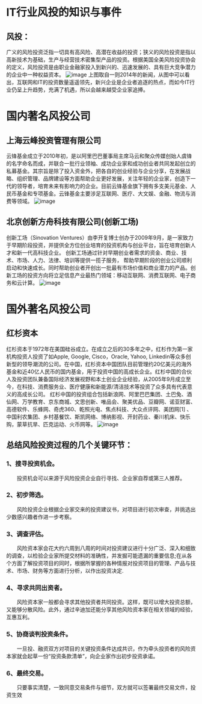 # IT行业风投的知识与事件
## 风投： 
广义的风险投资泛指一切具有高风险、高潜在收益的投资；狭义的风险投资是指以高新技术为基础，生产与经营技术密集型产品的投资。根据美国全美风险投资协会的定义，风险投资是由职业金融家投入到新兴的、迅速发展的、具有巨大竞争潜力的企业中一种权益资本。
![image](http://b188.photo.store.qq.com/psb?/V12MoPv82kNokQ/8SfYDtfVHZ.JZvexyC2LEwgOAB3NYanIcXl5asay8Ec!/c/dLwAAAAAAAAA&bo=zAF9AQAAAAAREJY!)
上图取自一则2014年的新闻，从图中可以看出，互联网和IT的投资数量遥遥领先，新兴企业是企业者追逐的热点，而如今IT行业仍呈上升趋势，充满了机遇，所以会越来越受企业家追捧。 

# 国内著名风投公司
## 上海云峰投资管理有限公司
云锋基金成立于2010年初，是以阿里巴巴董事局主席马云和聚众传媒创始人虞锋的名字命名而成，并联合一批行业领袖、成功企业家和成功创业者共同发起创立的私募基金。其宗旨是除了投入资金外，把各自的创业经验与企业分享，在发展战略、组织管理、品牌建设等方面帮助企业更好发展，关注年轻的企业家，创造下一代的领导者，培育未来有影响力的企业。目前云锋基金旗下拥有多支美元基金、人民币基金和专项基金。云锋基金主要涉足互联网、医疗、大文娱、金融、物流与消费等领域。
![image](http://b339.photo.store.qq.com/psb?/V12MoPv82kNokQ/NFR6VR2gSVxtRUE7rt3xVauIDY0KMgQenCwgNP04Eaw!/c/dFMBAAAAAAAA&bo=DAH7AAAAAAARENE!)
## 北京创新方舟科技有限公司(创新工场)
创新工场（Sinovation Ventures）由李开复博士创办于2009年9月，是一家致力于早期阶段投资，并提供全方位创业培育的投资机构与创业平台，旨在培育创新人才和新一代高科技企业。 创新工场通过针对早期创业者需求的资金、商业、技术、市场、人力、法律、培训等提供一揽子服务， 帮助早期阶段的创业公司顺利启动和快速成长。同时帮助创业者开创出一批最有市场价值和商业潜力的产品。创新工场的投资方向将立足信息产业最热门领域：移动互联网、消费互联网、电子商务和云计算。
![image](http://b338.photo.store.qq.com/psb?/V12MoPv82kNokQ/WxC0pRbQbE1iKYxJGuRX8w2mi7iM9hWrEobhMUJ18bQ!/c/dFIBAAAAAAAA&bo=DAHCAAAAAAAKEPM!)
# 国外著名风投公司
## 红杉资本
红杉资本于1972年在美国硅谷成立。在成立之后的30多年之中，红杉作为第一家机构投资人投资了如Apple, Google, Cisco，Oracle, Yahoo, Linkedin等众多创新型的领导潮流的公司。在中国，红杉资本中国团队目前管理约20亿美元的海外基金和近40亿人民币的国内基金，用于投资中国的高成长企业。红杉中国的合伙人及投资团队兼备国际经济发展视野和本土创业企业经验，从2005年9月成立至今，在科技、消费服务业、医疗健康和新能源/清洁技术等投资了众多具有代表意义的高成长公司。 红杉中国的投资组合包括新浪网、阿里巴巴集团、土巴兔、酒仙网、万学教育、京东商城、文思创新、唯品会、聚美优品、豆瓣网、诺亚财富、高德软件、乐蜂网、奇虎360、乾照光电、焦点科技、大众点评网、美团网[1]  、中国利农集团、乡村基餐饮、斯凯网络、博纳影视、开封药业、秦川机床、快乐购，蒙草抗旱、匹克运动、火币网等。
![image](http://b188.photo.store.qq.com/psb?/V12MoPv82kNokQ/BNrI3xQ2cxWpRoPYyfROIg8wfFOiCT2.lRwlpL5SJEc!/c/dLwAAAAAAAAA&bo=DAEMAQAAAAARECc!)

## 总结风险投资过程的几个关键环节：
### 1、搜寻投资机会。
　　投资机会可以来源于风险投资企业自行寻找、企业家自荐或第三人推荐。
### 2、初步筛选。
　　风险投资企业根据企业家交来的投资建议书，对项目进行初次审查，并挑选出少数感兴趣者作进一步考察。
### 3、调查评估。
　　风险资本家会花大约六周到八周的时间对投资建议进行十分广泛、深入和细致的调查，以检验企业家所提交材料的准确性，并发掘可能遗漏的重要信息;在从各个方面了解投资项目的同时，根据所掌握的各种情报对投资项目的管理、产品与技术、市场、财务等方面进行分析，以作出投资决定.
### 4、寻求共同出资者。
　　风险资本家一般都会寻求其他投资者共同投资。这样，既可以增大投资总额，又能够分散风险。此外，通过辛迪加还能分享其他风险资本家在相关领域的经验，互惠互利。
### 5、协商谈判投资条件。
　　一旦投、融资双方对项目的关键投资条件达成共识，作为牵头投资者的风险资本家就会起草一份“投资条款清单”，向企业家作出初步投资承诺。
### 6、最终交易。
　　只要事实清楚，一致同意交易条件与细节，双方就可以签署最终交易文件，投资生效
